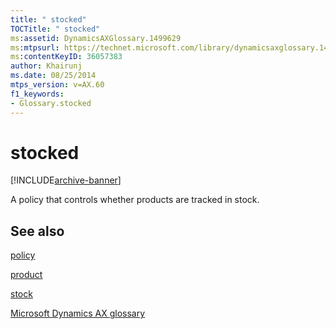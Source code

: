 ```yaml
---
title: " stocked"
TOCTitle: " stocked"
ms:assetid: DynamicsAXGlossary.1499629
ms:mtpsurl: https://technet.microsoft.com/library/dynamicsaxglossary.1499629(v=AX.60)
ms:contentKeyID: 36057383
author: Khairunj
ms.date: 08/25/2014
mtps_version: v=AX.60
f1_keywords:
- Glossary.stocked
---
```


# stocked


[!INCLUDE[archive-banner](includes/archive-banner.md)]

A policy that controls whether products are tracked in stock.

## See also

[policy](policy.md)

[product](product.md)

[stock](stock.md)

[Microsoft Dynamics AX glossary](glossary/microsoft-dynamics-ax-glossary.md)

  


